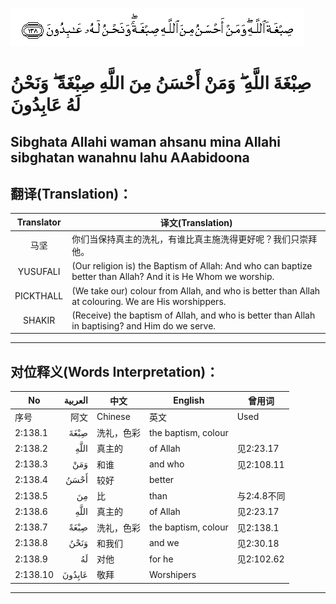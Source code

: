 ![002:138](images/002_138.gif)

#   صِبْغَةَ اللَّهِ ۖ وَمَنْ أَحْسَنُ مِنَ اللَّهِ صِبْغَةً ۖ وَنَحْنُ لَهُ عَابِدُونَ 

## Sibghata Allahi waman ahsanu mina Allahi sibghatan wanahnu lahu AAabidoona

## 翻译(Translation)：

| Translator | 译文(Translation)                                            |
| :--------: | ------------------------------------------------------------ |
|    马坚    | 你们当保持真主的洗礼，有谁比真主施洗得更好呢？我们只崇拜他。 |
|  YUSUFALI  | (Our religion is) the Baptism of Allah: And who can baptize better than Allah? And it is He Whom we worship. |
| PICKTHALL  | (We take our) colour from Allah, and who is better than Allah at colouring. We are His worshippers. |
|   SHAKIR   | (Receive) the baptism of Allah, and who is better than Allah in baptising? and Him do we serve. |

---

## 对位释义(Words Interpretation)：

| No       | العربية | 中文       | English             | 曾用词      |
| -------- | ------: | ---------- | ------------------- | ----------- |
| 序号     |    阿文 | Chinese    | 英文                | Used        |
| 2:138.1  |    صِبْغَةَ | 洗礼，色彩 | the baptism, colour |             |
| 2:138.2  |    اللَّهِ | 真主的     | of Allah            | 见2:23.17   |
| 2:138.3  |     وَمَنْ | 和谁       | and who             | 见2:108.11  |
| 2:138.4  |    أَحْسَنُ | 较好       | better              |             |
| 2:138.5  |      مِنَ | 比         | than                | 与2:4.8不同 |
| 2:138.6  |    اللَّهِ | 真主的     | of Allah            | 见2:23.17   |
| 2:138.7  |    صِبْغَةً | 洗礼，色彩 | the baptism, colour | 见2:138.1   |
| 2:138.8  |    وَنَحْنُ | 和我们     | and we              | 见2:30.18   |
| 2:138.9  |      لَهُ | 对他       | for he              | 见2:102.62  |
| 2:138.10 |  عَابِدُونَ | 敬拜       | Worshipers          |             |

---
